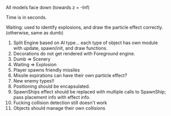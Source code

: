 All models face down (towards z = -Inf)

Time is in seconds.


Waiting:
used to identify explosions, and draw the particle effect correctly.
(otherwise, same as dumb)

1. Split Engine based on AI type... each type of object has own module with update, spawn/init, and draw functions.
2. Decorations do not get rendered with Foreground engine.
3. Dumb => Scenery
4. Waiting => Explosion
5. Player spawns friendly missiles
6. Missile expirations can have their own particle effect?
7. New enemy types!!
8. Positioning should be encapsulated.
9. SpawnShips effect should be replaced with multiple calls to SpawnShip; pass placement info with effect info.
10. Fucking collision detection still doesn't work
11. Objects should manage their own collisions